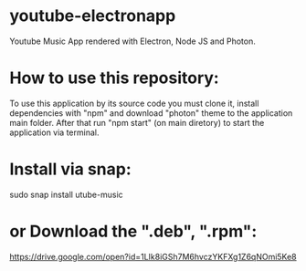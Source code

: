 # youtube-electronapp
Youtube Music App rendered with Electron, Node JS and Photon.

# How to use this repository:
To use this application by its source code you must clone it, install dependencies with "npm" and download "photon" theme to the application main folder. After that run "npm start" (on main diretory) to start the application via terminal.

# Install via snap:
sudo snap install utube-music

# or Download the ".deb", ".rpm":
https://drive.google.com/open?id=1LIk8iGSh7M6hvczYKFXg1Z6qNOmi5Ke8
